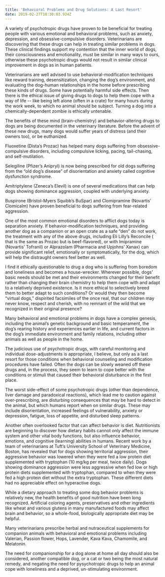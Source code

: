 ```yaml
---
title: 'Behavioral Problems and Drug Solutions: A Last Resort'
date: 2019-02-27T18:30:03.934Z
---
```

A variety of psychotropic drugs have proven to be beneficial for treating people with various emotional and behavioral problems, such as anxiety, depression, and obsessive-compulsive disorders. Veterinarians are discovering that these drugs can help in treating similar problems in dogs. These clinical findings support my contention that the inner world of dogs, their consciousness and emotionality, must be similar in many ways to ours, otherwise these psychotropic drugs would not result in similar clinical improvement in dogs as in human patients.

Veterinarians are well advised to use behavioral-modification techniques like reward training, desensitization, changing the dog’s environment, and evaluating the dog-human relationships in the home before prescribing these kinds of drugs. Some have potentially harmful side effects. Then there is the ethical issue of giving drugs to dogs to help them cope with a way of life -- like being left alone (often in a crate) for many hours during the work week, to which no animal should be subject. Turning a dog into a chemically-dependent zombie is ethically untenable.

The benefits of these mind (brain-chemistry) and behavior-altering drugs to dogs are being documented in the veterinary literature. Before the advent of these new drugs, many dogs would suffer years of distress (and their owners too), or be euthanized.

Fluoxetine (Dista’s Prozac) has helped many dogs suffering from obsessive-compulsive disorders, including compulsive licking, pacing, tail-chasing, and self-mutilation.

Selegiline (Pfizer’s Anipryl) is now being prescribed for old dogs suffering from the “old dog’s disease” of disorientation and anxiety called cognitive dysfunction syndrome. 

Amitriptylene (Zeneca’s Elevil) is one of several medications that can help dogs showing dominance aggression, coupled with underlying anxiety.

Buspirone (Bristol-Myers Squibb’s BuSpar) and Clomipramine (Novartis’ Clomicalm) have proven beneficial to dogs suffering from fear-related aggression.

One of the most common emotional disorders to afflict dogs today is separation anxiety. If behavior-modification techniques, and providing another dog as a companion or an open crate as a safe “den” do not work, the treatment with any of the above drugs, including Eli Lilly’s Reconcile ( that is the same as Prozac but is beef-flavored), or with Imipramine (Novartis’ Tofranil) or Alprazolam (Pharmacia and Upjohns’ Xanax) can provide significant relief, emotionally or symptomatically, for the dog, which will help the distraught owners feel better as well.

I find it ethically questionable to drug a dog who is suffering from boredom and loneliness and becomes a house-wrecker. Wherever possible, dogs’ basic needs should be met and their environments changed for their benefit rather than changing their brain chemistry to help them cope with and adapt to a relatively deprived existence. Is it more ethical to selectively breed them to better adapt to such conditions? Or would they then become “virtual dogs,” dispirited facsimiles of the once real, that our children may never know, respect and cherish, with no remnant of the wild that we recognized in their original presence?

Many behavioral and emotional problems in dogs have a complex genesis, including the animal’s genetic background and basic temperament, the dog’s rearing history and experiences earlier in life, and current factors in the dog’s immediate environment and family relations, including other animals as well as people in the home.

The judicious use of psychotropic drugs, with careful monitoring and individual dose-adjustments is appropriate, I believe, but only as a last resort for those conditions when behavioral counseling and modification procedures have failed. Often the dogs can be slowly weaned off these drugs and, in the process, they seem to learn to cope better with the conditions or stimuli that caused their behavioral disturbance in the first place.

The worst side-effect of some psychotropic drugs (other than dependence, liver damage and paradoxical reactions), which lead me to caution against over-prescribing, are disturbing consequences that may be hard to detect in the animal, but which humans report when on similar drugs. These may include disorientation, increased feelings of vulnerability, anxiety or depression, fatigue, loss of appetite, and disturbed sleep patterns.

Another often overlooked factor that can affect behavior is diet. Nutritionists are beginning to discover how dietary habits cannot only affect the immune system and other vital body functions, but also influence behavior, emotions, and cognitive (learning) abilities in humans. Recent work by a team of veterinarians at Tuft’s University School of Veterinary Medicine, Boston, has revealed that for dogs showing territorial aggression, their aggressive behavior was lowered when they were fed a low protein diet supplemented with tryptophan (10 mg/kg per meal, twice daily).  Dogs showing dominance aggression were less aggressive when fed low or high protein diets supplemented with tryptophan, compared to when they were fed a high protein diet without the extra tryptophan. These different diets had no appreciable effect on hyperactive dogs.

 While a dietary approach to treating some dog behavior problems is relatively new, the health benefits of good nutrition have been long recognized. Artificial coloring agents, preservatives and other ingredients like wheat and various glutens in many manufactured foods may affect brain and behavior, so a whole-food, biologically appropriate diet may be helpful.

Many veterinarians prescribe herbal and nutraceutical supplements for companion animals with behavioral and emotional problems including Valerian, Passion flower, Hops, Lavender, Kava Kava, Chamomile, and Melatonin.

The need for companionship for a dog alone at home all day should also be considered, another compatible dog, or a cat or two being the most natural remedy, and negating the need for pysychotropic drugs to help an animal cope with loneliness and a deprived, un-stimulating environment.
